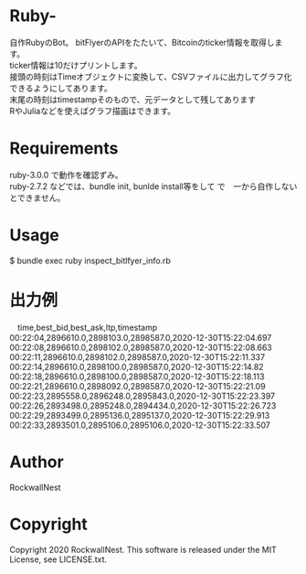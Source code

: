 # Ruby-
自作RubyのBot。 bitFlyerのAPIをたたいて、Bitcoinのticker情報を取得します。<br>
ticker情報は10だけプリントします。<br>
接頭の時刻はTimeオブジェクトに変換して、CSVファイルに出力してグラフ化できるようにしてあります。<br>
末尾の時刻はtimestampそのもので、元データとして残してあります<br>
RやJuliaなどを使えばグラフ描画はできます。<br>

# Requirements 

ruby-3.0.0 で動作を確認ずみ。<br>
ruby-2.7.2 などでは、bundle init, bunlde install等をして で　一から自作しないとできません。<br>

# Usage
$ bundle exec ruby inspect_bitlfyer_info.rb<br>

# 出力例
　time,best_bid,best_ask,ltp,timestamp<br>
  00:22:04,2896610.0,2898103.0,2898587.0,2020-12-30T15:22:04.697<br>
  00:22:08,2896610.0,2898102.0,2898587.0,2020-12-30T15:22:08.663<br>
  00:22:11,2896610.0,2898102.0,2898587.0,2020-12-30T15:22:11.337<br>
  00:22:14,2896610.0,2898100.0,2898587.0,2020-12-30T15:22:14.82<br>
  00:22:18,2896610.0,2898100.0,2898587.0,2020-12-30T15:22:18.113<br>
  00:22:21,2896610.0,2898092.0,2898587.0,2020-12-30T15:22:21.09<br>
  00:22:23,2895558.0,2896248.0,2895843.0,2020-12-30T15:22:23.397<br>
  00:22:26,2893498.0,2895248.0,2894434.0,2020-12-30T15:22:26.723<br>
  00:22:29,2893499.0,2895136.0,2895137.0,2020-12-30T15:22:29.913<br>
  00:22:33,2893501.0,2895106.0,2895106.0,2020-12-30T15:22:33.507<br>

# Author
RockwallNest<br>

# Copyright
Copyright 2020 RockwallNest. This software is released under the MIT License, see LICENSE.txt.<br>
